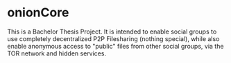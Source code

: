 onionCore
=======

This is a Bachelor Thesis Project.
It is intended to enable social groups to use completely decentralized P2P Filesharing (nothing special), while also enable anonymous access to "public" files from other social groups, via the TOR network and hidden services.
